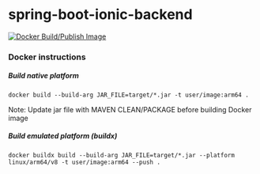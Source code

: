 # spring-boot-ionic-backend

[![Docker Build/Publish Image](https://github.com/lrpuppi/spring-boot-ionic-backend/actions/workflows/docker-publish.yml/badge.svg)](https://github.com/lrpuppi/spring-boot-ionic-backend/actions/workflows/docker-publish.yml)


### Docker instructions

##### Build native platform
 
    docker build --build-arg JAR_FILE=target/*.jar -t user/image:arm64 .

<p> Note: Update jar file with MAVEN CLEAN/PACKAGE before building Docker image</p>

##### Build emulated platform (buildx)
    
    docker buildx build --build-arg JAR_FILE=target/*.jar --platform linux/arm64/v8 -t user/image:arm64 --push .
